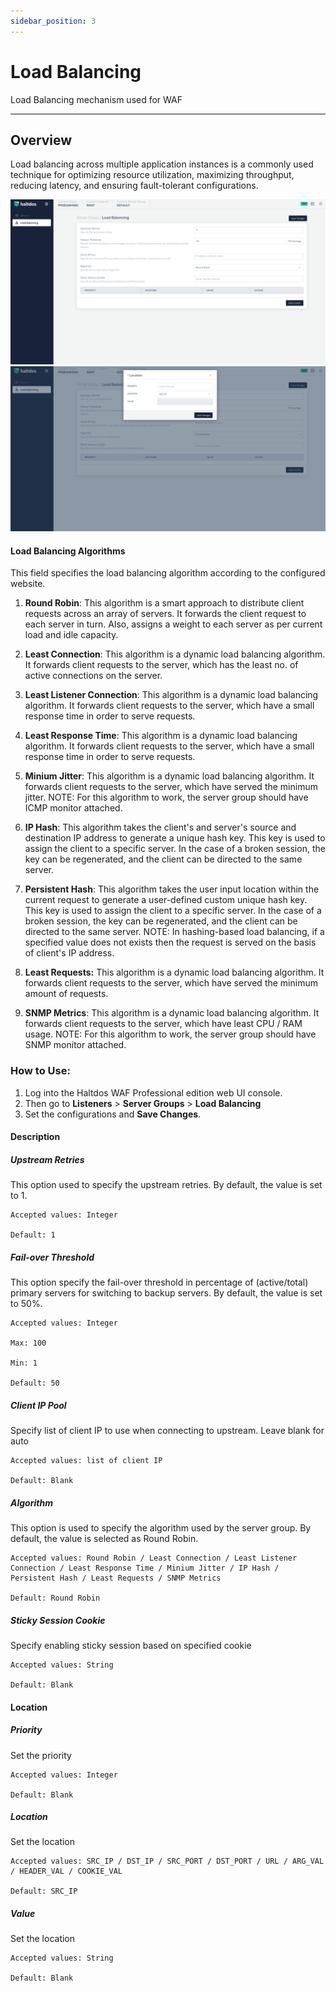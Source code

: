 ```yaml
---
sidebar_position: 3
---
```




# Load Balancing  


Load Balancing mechanism used for WAF

---

## Overview 

Load balancing across multiple application instances is a commonly used technique for optimizing resource utilization, maximizing throughput, reducing latency, and ensuring fault-tolerant configurations.

![loadbalancing](/img/pro-waf/docs/load_balancing1.png)
![loadbalancing](/img/pro-waf/docs/load_balancing2.png)

#### Load Balancing Algorithms
This field specifies the load balancing algorithm according to the configured website.

1. **Round Robin**: 
This algorithm is a smart approach to distribute client requests across an array of servers. It forwards the client request to each server in turn. Also, assigns a weight to each server as per current load and idle capacity.

2. **Least Connection**: This algorithm is a dynamic load balancing algorithm. It forwards client requests to the server, which has the least no. of active connections on the server.

3. **Least Listener Connection**:
 This algorithm is a dynamic load balancing algorithm. It forwards client requests to the server, which have a small response time in order to serve requests.

4. **Least Response Time**: This algorithm is a dynamic load balancing algorithm. It forwards client requests to the server, which have a small response time in order to serve requests.

5. **Minium Jitter**: This algorithm is a dynamic load balancing algorithm. It forwards client requests to the server, which have served the minimum jitter. NOTE: For this algorithm to work, the server group should have ICMP monitor attached.

6. **IP Hash**: This algorithm takes the client's and server's source and destination IP address to generate a unique hash key. This key is used to assign the client to a specific server. In the case of a broken session, the key can be regenerated, and the client can be directed to the same server. 

7. **Persistent Hash**: This algorithm takes the user input location within the current request to generate a user-defined custom unique hash key. This key is used to assign the client to a specific server. In the case of a broken session, the key can be regenerated, and the client can be directed to the same server. NOTE: In hashing-based load balancing,  if a specified value does not exists then the request is served on the basis of client's IP address.

8. **Least Requests:**
This algorithm is a dynamic load balancing algorithm. It forwards client requests to the server, which have served the minimum amount of requests.

9. **SNMP Metrics**: This algorithm is a dynamic load balancing algorithm. It forwards client requests to the server, which have least CPU / RAM usage. NOTE: For this algorithm to work, the server group should have SNMP monitor attached.    



### How to Use:
1. Log into the Haltdos WAF Professional edition web UI console.
2. Then go to **Listeners** > **Server Groups** > **Load Balancing**
3. Set the configurations and **Save Changes**.

#### Description

##### **Upstream Retries**

This option used to specify the upstream retries. By default, the value is set to 1.

    Accepted values: Integer

    Default: 1  

##### **Fail-over Threshold**
This option specify the fail-over threshold in percentage of (active/total) primary servers for switching to backup servers. By default, the value is set to 50%.

    Accepted values: Integer

    Max: 100

    Min: 1
    
    Default: 50  

##### **Client IP Pool**
Specify list of client IP to use when connecting to upstream. Leave blank for auto

    Accepted values: list of client IP

    Default: Blank  

##### **Algorithm**
This option is used to specify the algorithm used by the server group. By default, the value is selected as Round Robin.

    Accepted values: Round Robin / Least Connection / Least Listener Connection / Least Response Time / Minium Jitter / IP Hash / Persistent Hash / Least Requests / SNMP Metrics 

    Default: Round Robin  

##### **Sticky Session Cookie**
Specify enabling sticky session based on specified cookie

    Accepted values: String

    Default: Blank 

#### Location

##### **Priority**
Set the priority

    Accepted values: Integer

    Default: Blank 

##### **Location**
Set the location

    Accepted values: SRC_IP / DST_IP / SRC_PORT / DST_PORT / URL / ARG_VAL / HEADER_VAL / COOKIE_VAL

    Default: SRC_IP 

##### **Value**
Set the location

    Accepted values: String

    Default: Blank 
